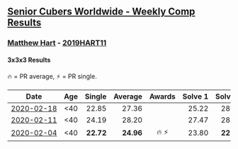 <style>table {white-space: nowrap;}</style>

## [Senior Cubers Worldwide - Weekly Comp Results](/scw-comp/results/)
### [Matthew Hart](README.md) - [2019HART11](https://www.worldcubeassociation.org/persons/2019HART11?event=333)
#### 3x3x3 Results

<span style="white-space: nowrap;">🔥 = PR average</span>, <span style="white-space: nowrap;">⚡ = PR single</span>.

| Date | Age | Single | Average | Awards | Solve 1 | Solve 2 | Solve 3 | Solve 4 | Solve 5 | Video |
| :--: | :--: | --: | --: | :--: | --: | --: | --: | --: | --: | :-- |
| [2020-02-18](../../results/2020-02-18/333.md) | <40 | 22.85 | 27.36 |  | 25.22 | 28.54 | 22.85 | 28.32 | 37.68 | [Link](https://www.facebook.com/events/2558750947697073?view=permalink&id=2562680223970812) |
| [2020-02-11](../../results/2020-02-11/333.md) | <40 | 24.19 | 28.20 |  | 27.47 | 28.62 | 31.26 | 24.19 | 28.52 | [Link](https://www.facebook.com/events/616423959107229?view=permalink&id=621331295283162) |
| [2020-02-04](../../results/2020-02-04/333.md) | <40 | **22.72** | **24.96** | 🔥 ⚡ | 23.80 | **22.72** | 22.91 | 28.18 | 36.89 | [Link](https://www.facebook.com/bazosoft/videos/10221648844229649) |


<!-- Global site tag (gtag.js) - Google Analytics -->
<script async src="https://www.googletagmanager.com/gtag/js?id=UA-86348435-3"></script>
<script>window.dataLayer = window.dataLayer || []; function gtag() {dataLayer.push(arguments);} gtag('js', new Date()); gtag('config', 'UA-86348435-3');</script>
